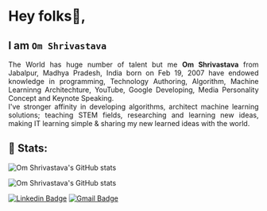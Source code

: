 # Hey folks👋,  
## I am `Om Shrivastava`

<p align="justify">The World has huge number of talent but me <strong>Om Shrivastava</strong> from Jabalpur, Madhya Pradesh, India born on Feb 19, 2007 have endowed knowledge in programming, Technology Authoring, Algorithm, Machine Learninng Architechture, YouTube, Google Developing, Media Personality Concept and Keynote Speaking.<br>
I've stronger affinity in developing algorithms, architect machine learning solutions; teaching STEM fields, researching and learning new ideas, making IT learning simple & sharing my new learned ideas with the world.
  
## 📶 Stats:
<p align="justify">
  <img src="https://github-readme-stats.vercel.app/api?username=OmShrivastava19&show_icons=true" alt="Om Shrivastava's GitHub stats"></img>
</p>
<p align="justify">
  <img src="https://github-readme-stats.vercel.app/api/top-langs/?username=OmShrivastava19&show_icons=true" alt="Om Shrivastava's GitHub stats"></img>
</p>

[![Linkedin Badge](https://img.shields.io/badge/-Om_Shrivastava-blue?style=flat-square&logo=Linkedin&logoColor=white&link=https://www.linkedin.com/in/om-shrivastava/)](https://www.linkedin.com/in/om-shrivastava/) 
[![Gmail Badge](https://img.shields.io/badge/-omshrivastava01927@gmail.com-c14438?style=flat-square&logo=Gmail&logoColor=white&link=mailto:omshrivastava01927@gmail.com)](mailto:omshrivastava01927@gmail.com)

